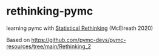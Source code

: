 # rethinking-pymc

learning pymc with [Statistical Rethinking](http://xcelab.net/rm/statistical-rethinking/) (McElreath 2020)

Based on https://github.com/pymc-devs/pymc-resources/tree/main/Rethinking_2

